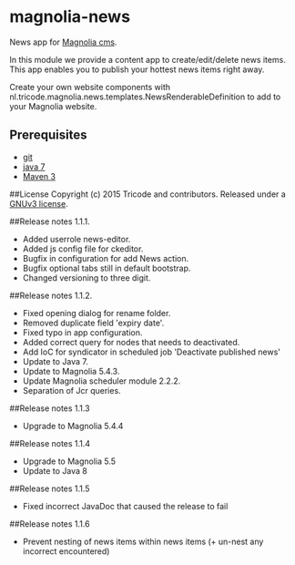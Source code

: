 # magnolia-news
News app for [Magnolia cms](http://www.magnolia-cms.com).

In this module we provide a content app to create/edit/delete news items. This app enables you to publish your hottest news items right away.

Create your own website components with nl.tricode.magnolia.news.templates.NewsRenderableDefinition
to add to your Magnolia website.

## Prerequisites
* [git](http://git-scm.com/)
* [java 7](http://java.com)
* [Maven 3](http://maven.apache.org)

##License
Copyright (c) 2015 Tricode and contributors. Released under a [GNUv3 license](https://github.com/tricode/magnolia-news/blob/master/license.txt).


##Release notes 1.1.1.
* Added userrole news-editor.
* Added js config file for ckeditor.
* Bugfix in configuration for add News action.
* Bugfix optional tabs still in default bootstrap.
* Changed versioning to three digit.

##Release notes 1.1.2.
* Fixed opening dialog for rename folder.
* Removed duplicate field 'expiry date'.
* Fixed typo in app configuration.
* Added correct query for nodes that needs to deactivated.
* Add IoC for syndicator in scheduled job 'Deactivate published news'
* Update to Java 7.
* Update to Magnolia 5.4.3.
* Update Magnolia scheduler module 2.2.2.
* Separation of Jcr queries.

##Release notes 1.1.3
* Upgrade to Magnolia 5.4.4

##Release notes 1.1.4
* Upgrade to Magnolia 5.5
* Update to Java 8

##Release notes 1.1.5
* Fixed incorrect JavaDoc that caused the release to fail

##Release notes 1.1.6
* Prevent nesting of news items within news items (+ un-nest any incorrect encountered)